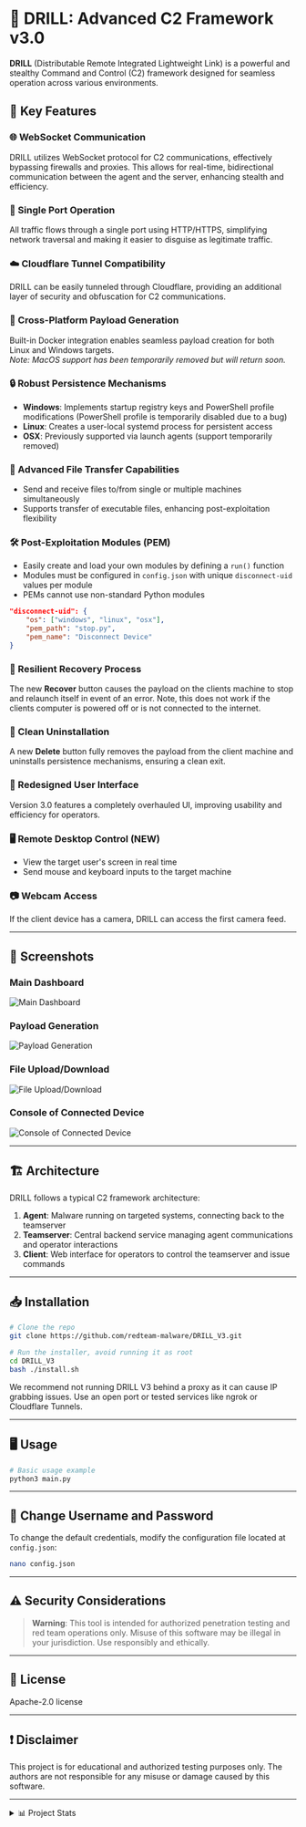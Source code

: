 [//]: # (<img src="images/Drill-V3_With_Hammer.svg" width="300" height="300">)

# 🎯 DRILL: Advanced C2 Framework v3.0

**DRILL** (Distributable Remote Integrated Lightweight Link) is a powerful and stealthy Command and Control (C2) framework designed for seamless operation across various environments.

## 🚀 Key Features

### 🌐 WebSocket Communication
DRILL utilizes WebSocket protocol for C2 communications, effectively bypassing firewalls and proxies. This allows for real-time, bidirectional communication between the agent and the server, enhancing stealth and efficiency.

### 🔌 Single Port Operation
All traffic flows through a single port using HTTP/HTTPS, simplifying network traversal and making it easier to disguise as legitimate traffic.

### ☁️ Cloudflare Tunnel Compatibility
DRILL can be easily tunneled through Cloudflare, providing an additional layer of security and obfuscation for C2 communications.

### 🐳 Cross-Platform Payload Generation
Built-in Docker integration enables seamless payload creation for both Linux and Windows targets.  
*Note: MacOS support has been temporarily removed but will return soon.*

### 🔒 Robust Persistence Mechanisms
- **Windows**: Implements startup registry keys and PowerShell profile modifications (PowerShell profile is temporarily disabled due to a bug)
- **Linux**: Creates a user-local systemd process for persistent access
- **OSX**: Previously supported via launch agents (support temporarily removed)

### 📂 Advanced File Transfer Capabilities
- Send and receive files to/from single or multiple machines simultaneously
- Supports transfer of executable files, enhancing post-exploitation flexibility

### 🛠️ Post-Exploitation Modules (PEM)
- Easily create and load your own modules by defining a `run()` function
- Modules must be configured in `config.json` with unique `disconnect-uid` values per module
- PEMs cannot use non-standard Python modules

```json
"disconnect-uid": {
    "os": ["windows", "linux", "osx"],
    "pem_path": "stop.py",
    "pem_name": "Disconnect Device"
}
```

### 🧠 Resilient Recovery Process
The new **Recover** button causes the payload on the clients machine to stop and relaunch itself in event of an error. Note, this does not work if the clients computer is powered off or is not connected to the internet.

### 🧽 Clean Uninstallation
A new **Delete** button fully removes the payload from the client machine and uninstalls persistence mechanisms, ensuring a clean exit.

### 🎨 Redesigned User Interface
Version 3.0 features a completely overhauled UI, improving usability and efficiency for operators.

### 🖥️ Remote Desktop Control (NEW)
- View the target user's screen in real time
- Send mouse and keyboard inputs to the target machine

### 📷 Webcam Access
If the client device has a camera, DRILL can access the first camera feed.

---

## 📸 Screenshots

### Main Dashboard
![Main Dashboard](images/main_dashboard.png)

### Payload Generation
![Payload Generation](images/payload_generation.png)

### File Upload/Download
![File Upload/Download](images/file_transfer.png)

### Console of Connected Device
![Console of Connected Device](images/device_console.png)

---

## 🏗️ Architecture

DRILL follows a typical C2 framework architecture:

1. **Agent**: Malware running on targeted systems, connecting back to the teamserver
2. **Teamserver**: Central backend service managing agent communications and operator interactions
3. **Client**: Web interface for operators to control the teamserver and issue commands

---

## 📥 Installation

```bash
# Clone the repo
git clone https://github.com/redteam-malware/DRILL_V3.git

# Run the installer, avoid running it as root
cd DRILL_V3
bash ./install.sh
```

We recommend not running DRILL V3 behind a proxy as it can cause IP grabbing issues. Use an open port or tested services like ngrok or Cloudflare Tunnels.

---

## 🖥️ Usage

```bash
# Basic usage example
python3 main.py
```

---

## 🔑 Change Username and Password

To change the default credentials, modify the configuration file located at `config.json`:

```bash
nano config.json
```

---

## ⚠️ Security Considerations

> **Warning**: This tool is intended for authorized penetration testing and red team operations only. Misuse of this software may be illegal in your jurisdiction. Use responsibly and ethically.

---

## 📜 License

Apache-2.0 license

---

## ❗ Disclaimer

This project is for educational and authorized testing purposes only. The authors are not responsible for any misuse or damage caused by this software.

---

<details>
<summary>📊 Project Stats</summary>

## Star History

<a href="https://star-history.com/#Dark-Avenger-Reborn/DRILL_V3&Date">
 <picture>
   <source media="(prefers-color-scheme: dark)" srcset="https://api.star-history.com/svg?repos=Dark-Avenger-Reborn/DRILL_V3&type=Date&theme=dark" />
   <source media="(prefers-color-scheme: light)" srcset="https://api.star-history.com/svg?repos=Dark-Avenger-Reborn/DRILL_V3&type=Date" />
   <img alt="Star History Chart" src="https://api.star-history.com/svg?repos=Dark-Avenger-Reborn/DRILL_V3&type=Date" />
 </picture>
</a>

</details>
